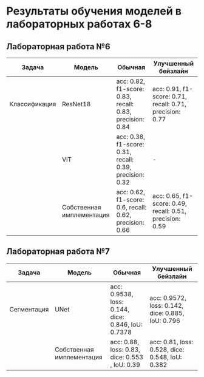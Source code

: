 # Результаты обучения моделей в лабораторных работах 6-8
## Лабораторная работа №6
| Задача  | Модель |  Обычная  | Улучшенный бейзлайн |
|-------|-----|-------|-----|
| Классификация | ResNet18  | acc: 0.82, f1-score: 0.83, recall: 0.83, precision: 0.84 | acc: 0.91, f1-score: 0.71, recall: 0.71, precision: 0.77 |
|    | ViT  | acc: 0.38, f1-score: 0.31, recall: 0.39, precision: 0.32 | - |
|    | Собственная имплементация  | acc: 0.62, f1-score: 0.6, recall: 0.62, precision: 0.66 | acc: 0.65, f1-score: 0.49, recall: 0.51, precision: 0.59 |

## Лабораторная работа №7 
| Задача  | Модель |  Обычная  | Улучшенный бейзлайн |
|-------|-----|-------|-----|
| Сегментация | UNet  | acc: 0.9538, loss: 0.144, dice: 0.846, IoU: 0.7378 | acc: 0.9572, loss: 0.142, dice: 0.885, IoU: 0.796 |
|    | Собственная имплементация  | acc:  0.88, loss: 0.83, dice: 0.553 , IoU: 0.39 | acc: 0.81, loss: 0.528, dice: 0.548, IoU: 0.382 |
